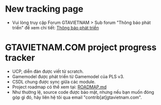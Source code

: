 # New tracking page
- Vui lòng truy cập Forum GTAVIETNAM > Sub forum "Thông báo phát triển" để xem chi tiết: [Thông báo phát triển](https://forum.gtavietnam.com/forum/6-th%C3%B4ng-b%C3%A1o-ph%C3%A1t-tri%E1%BB%83n/)

# GTAVIETNAM.COM project progress tracker
- UCP, diễn đàn được viết từ scratch.
- Gamemodel được phát triển từ Gamemodel của PLS v3.
- CSDL chung được sync giữa các module.
- Project roadmap có thể xem tại: [ROADMAP.md](./ROADMAP.md)
- Như thường lệ, source code được bảo mật, nhưng nếu bạn muốn đóng góp gì đó, hãy liên hệ tôi qua email "contrib[at]gtavietnam.com".
